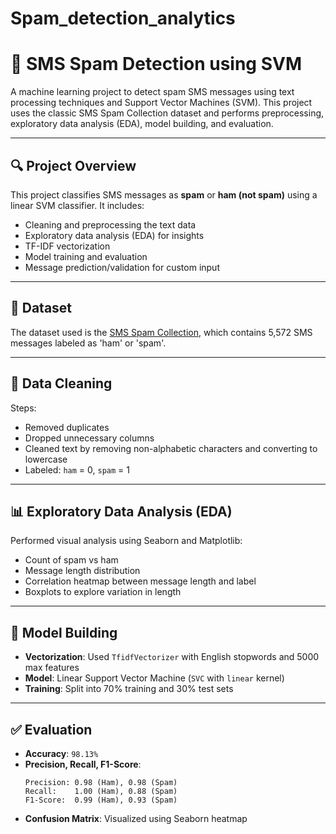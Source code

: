# Spam_detection_analytics
# 📩 SMS Spam Detection using SVM

A machine learning project to detect spam SMS messages using text processing techniques and Support Vector Machines (SVM). This project uses the classic SMS Spam Collection dataset and performs preprocessing, exploratory data analysis (EDA), model building, and evaluation.

---

## 🔍 Project Overview

This project classifies SMS messages as **spam** or **ham (not spam)** using a linear SVM classifier. It includes:
- Cleaning and preprocessing the text data
- Exploratory data analysis (EDA) for insights
- TF-IDF vectorization
- Model training and evaluation
- Message prediction/validation for custom input

---

## 📁 Dataset

The dataset used is the [SMS Spam Collection](https://www.kaggle.com/datasets/uciml/sms-spam-collection-dataset), which contains 5,572 SMS messages labeled as 'ham' or 'spam'.

---

## 🧼 Data Cleaning

Steps:
- Removed duplicates
- Dropped unnecessary columns
- Cleaned text by removing non-alphabetic characters and converting to lowercase
- Labeled: `ham` = 0, `spam` = 1

---

## 📊 Exploratory Data Analysis (EDA)

Performed visual analysis using Seaborn and Matplotlib:
- Count of spam vs ham
- Message length distribution
- Correlation heatmap between message length and label
- Boxplots to explore variation in length

---

## 🤖 Model Building

- **Vectorization**: Used `TfidfVectorizer` with English stopwords and 5000 max features
- **Model**: Linear Support Vector Machine (`SVC` with `linear` kernel)
- **Training**: Split into 70% training and 30% test sets

---

## ✅ Evaluation

- **Accuracy**: `98.13%`
- **Precision, Recall, F1-Score**:
    ```
    Precision: 0.98 (Ham), 0.98 (Spam)
    Recall:    1.00 (Ham), 0.88 (Spam)
    F1-Score:  0.99 (Ham), 0.93 (Spam)
    ```
- **Confusion Matrix**: Visualized using Seaborn heatmap

